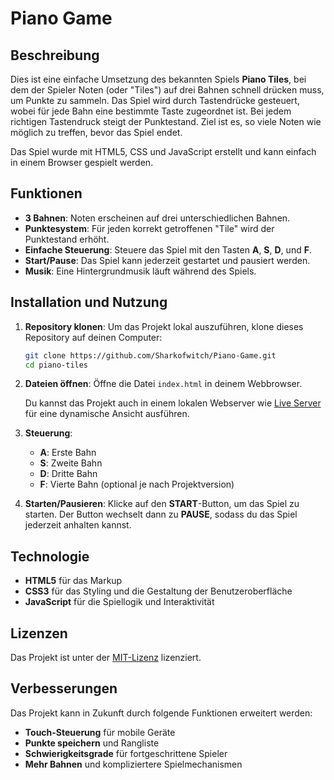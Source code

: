 # Piano Game

## Beschreibung

Dies ist eine einfache Umsetzung des bekannten Spiels **Piano Tiles**, bei dem der Spieler Noten (oder "Tiles") auf drei Bahnen schnell drücken muss, um Punkte zu sammeln. Das Spiel wird durch Tastendrücke gesteuert, wobei für jede Bahn eine bestimmte Taste zugeordnet ist. Bei jedem richtigen Tastendruck steigt der Punktestand. Ziel ist es, so viele Noten wie möglich zu treffen, bevor das Spiel endet.

Das Spiel wurde mit HTML5, CSS und JavaScript erstellt und kann einfach in einem Browser gespielt werden.

## Funktionen

- **3 Bahnen**: Noten erscheinen auf drei unterschiedlichen Bahnen.
- **Punktesystem**: Für jeden korrekt getroffenen "Tile" wird der Punktestand erhöht.
- **Einfache Steuerung**: Steuere das Spiel mit den Tasten **A**, **S**, **D**, und **F**.
- **Start/Pause**: Das Spiel kann jederzeit gestartet und pausiert werden.
- **Musik**: Eine Hintergrundmusik läuft während des Spiels.

## Installation und Nutzung

1. **Repository klonen**:
   Um das Projekt lokal auszuführen, klone dieses Repository auf deinen Computer:

   ```bash
   git clone https://github.com/Sharkofwitch/Piano-Game.git
   cd piano-tiles
   ```

2. **Dateien öffnen**:
   Öffne die Datei `index.html` in deinem Webbrowser.

   Du kannst das Projekt auch in einem lokalen Webserver wie [Live Server](https://marketplace.visualstudio.com/items?itemName=ritwickdey.LiveServer) für eine dynamische Ansicht ausführen.

3. **Steuerung**:
   - **A**: Erste Bahn
   - **S**: Zweite Bahn
   - **D**: Dritte Bahn
   - **F**: Vierte Bahn (optional je nach Projektversion)

4. **Starten/Pausieren**:
   Klicke auf den **START**-Button, um das Spiel zu starten. Der Button wechselt dann zu **PAUSE**, sodass du das Spiel jederzeit anhalten kannst.

## Technologie

- **HTML5** für das Markup
- **CSS3** für das Styling und die Gestaltung der Benutzeroberfläche
- **JavaScript** für die Spiellogik und Interaktivität

## Lizenzen

Das Projekt ist unter der [MIT-Lizenz](LICENSE) lizenziert.

## Verbesserungen

Das Projekt kann in Zukunft durch folgende Funktionen erweitert werden:
- **Touch-Steuerung** für mobile Geräte
- **Punkte speichern** und Rangliste
- **Schwierigkeitsgrade** für fortgeschrittene Spieler
- **Mehr Bahnen** und kompliziertere Spielmechanismen
